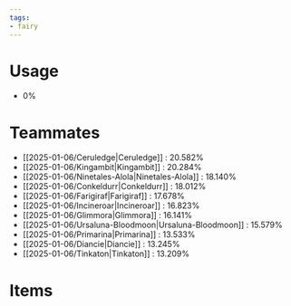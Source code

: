 ```yaml
---
tags:
- fairy
---
```

# Usage
- 0%
# Teammates
- [[2025-01-06/Ceruledge|Ceruledge]] : 20.582%
- [[2025-01-06/Kingambit|Kingambit]] : 20.284%
- [[2025-01-06/Ninetales-Alola|Ninetales-Alola]] : 18.140%
- [[2025-01-06/Conkeldurr|Conkeldurr]] : 18.012%
- [[2025-01-06/Farigiraf|Farigiraf]] : 17.678%
- [[2025-01-06/Incineroar|Incineroar]] : 16.823%
- [[2025-01-06/Glimmora|Glimmora]] : 16.141%
- [[2025-01-06/Ursaluna-Bloodmoon|Ursaluna-Bloodmoon]] : 15.579%
- [[2025-01-06/Primarina|Primarina]] : 13.533%
- [[2025-01-06/Diancie|Diancie]] : 13.245%
- [[2025-01-06/Tinkaton|Tinkaton]] : 13.209%
# Items